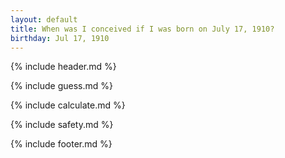 ```yaml
---
layout: default
title: When was I conceived if I was born on July 17, 1910?
birthday: Jul 17, 1910
---
```


{% include header.md %}

{% include guess.md %}

{% include calculate.md %}

{% include safety.md %}

{% include footer.md %}




